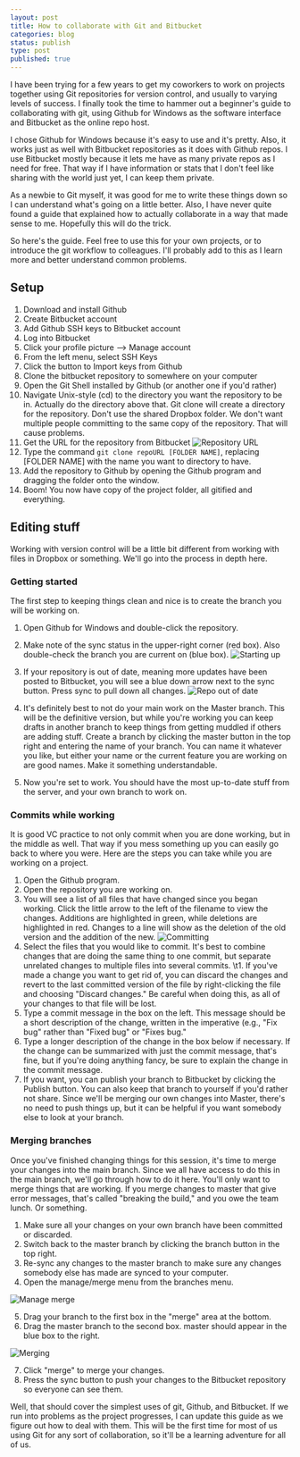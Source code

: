 ```yaml
---
layout: post
title: How to collaborate with Git and Bitbucket
categories: blog
status: publish
type: post
published: true
---
```


I have been trying for a few years to get my coworkers to work on projects
together using Git repositories for version control, and usually to varying
levels of success. I finally took the time to hammer out a beginner's guide to
collaborating with git, using Github for Windows as the software interface and
Bitbucket as the online repo host.

I chose Github for Windows because it's easy to use and it's pretty. Also, it
works just as well with Bitbucket repositories as it does with Github repos. I
use Bitbucket mostly because it lets me have as many private repos as I need for
free. That way if I have information or stats that I don't feel like sharing
with the world just yet, I can keep them private.

As a newbie to Git myself, it was good for me to write these things down so I
can understand what's going on a little better. Also, I have never quite found a
guide that explained how to actually collaborate in a way that made sense to
me. Hopefully this will do the trick.

So here's the guide. Feel free to use this for your own projects, or to
introduce the git workflow to colleagues. I'll probably add to this as I learn
more and better understand common problems.

## Setup

1. Download and install Github
2. Create Bitbucket account
3. Add Github SSH keys to Bitbucket account
  1. Log into Bitbucket
  2. Click your profile picture --> Manage account
  3. From the left menu, select SSH Keys
  4. Click the button to Import keys from Github
4. Clone the bitbucket repository to somewhere on your computer
  1. Open the Git Shell installed by Github (or another one if you'd rather)
  2. Navigate Unix-style (cd) to the directory you want the repository to be
  in. Actually do the directory above that. Git clone will create a directory
  for the repository. Don't use the shared Dropbox folder. We don't want
  multiple people committing to the same copy of the repository. That will cause
  problems.
  3. Get the URL for the repository from Bitbucket
  ![Repository URL](http://i.imgur.com/lWycXqt.png)
  3. Type the command `git clone repoURL [FOLDER NAME]`, replacing [FOLDER NAME]
     with the name you want to directory to have.
5. Add the repository to Github by opening the Github program and dragging the
   folder onto the window.
6. Boom! You now have copy of the project folder, all gitified and everything.

## Editing stuff
Working with version control will be a little bit different from working with
files in Dropbox or something. We'll go into the process in depth here.

### Getting started

The first step to keeping things clean and nice is to create the branch you will
be working on.

1. Open Github for Windows and double-click the repository.
2. Make note of the sync status in the upper-right corner (red box). Also
double-check the branch you are current on (blue box).
![Starting up](http://i.imgur.com/Svaoeyl.png)

3. If your repository is out of date, meaning more updates have been posted to
Bitbucket, you will see a blue down arrow next to the sync button. Press sync to
pull down all changes.  ![Repo out of date](http://i.imgur.com/nj1WRAG.png)

4. It's definitely best to not do your main work on the Master branch. This will
   be the definitive version, but while you're working you can keep drafts in
   another branch to keep things from getting muddled if others are adding
   stuff. Create a branch by clicking the master button in the top right and
   entering the name of your branch. You can name it whatever you like, but
   either your name or the current feature you are working on are good
   names. Make it something understandable.
5. Now you're set to work. You should have the most up-to-date stuff from the
   server, and your own branch to work on.

### Commits while working

It is good VC practice to not only commit when you are done working, but in the
middle as well. That way if you mess something up you can easily go back to
where you were. Here are the steps you can take while you are working on a
project.

1. Open the Github program.
2. Open the repository you are working on.
3. You will see a list of all files that have changed since you began
working. Click the little arrow to the left of the filename to view the
changes. Additions are highlighted in green, while deletions are highlighted in
red. Changes to a line will show as the deletion of the old version and the
addition of the new.  ![Committing](http://i.imgur.com/f8qwB8o.png)
4. Select the files that you would like to commit. It's best to combine changes
that are doing the same thing to one commit, but separate unrelated changes to
multiple files into several commits.  \t1. If you've made a change you want to
get rid of, you can discard the changes and revert to the last committed version
of the file by right-clicking the file and choosing \"Discard changes.\" Be
careful when doing this, as all of your changes to that file will be lost.
5. Type a commit message in the box on the left. This message should be a short
   description of the change, written in the imperative (e.g., \"Fix bug\"
   rather than \"Fixed bug\" or \"Fixes bug.\"
6. Type a longer description of the change in the box below if necessary. If the
change can be summarized with just the commit message, that's fine, but if
you're doing anything fancy, be sure to explain the change in the commit
message.
7. If you want, you can publish your branch to Bitbucket by clicking the Publish button. You can also keep that branch to yourself if you'd rather not share. Since we'll be merging our own changes into Master, there's no need to push things up, but it can be helpful if you want somebody else to look at your branch.  

### Merging branches

Once you've finished changing things for this session, it's time to merge your
changes into the main branch. Since we all have access to do this in the main
branch, we'll go through how to do it here. You'll only want to merge things
that are working. If you merge changes to master that give error messages,
that's called "breaking the build," and you owe the team lunch. Or something.

1. Make sure all your changes on your own branch have been committed or
   discarded.
2. Switch back to the master branch by clicking the branch button in the top
   right.
3. Re-sync any changes to the master branch to make sure any changes somebody
   else has made are synced to your computer.
4. Open the manage/merge menu from the branches menu.

![Manage merge](http://i.imgur.com/2Iy6UuF.png)

5. Drag your branch to the first box in the \"merge\" area at the bottom.
6. Drag the master branch to the second box. master should appear in the blue
   box to the right.

![Merging](http://i.imgur.com/o5NpTt8.png)

7. Click \"merge\" to merge your changes.
8. Press the sync button to push your changes to the Bitbucket repository so
   everyone can see them.

Well, that should cover the simplest uses of git, Github, and Bitbucket. If we
run into problems as the project progresses, I can update this guide as we
figure out how to deal with them. This will be the first time for most of us
using Git for any sort of collaboration, so it'll be a learning adventure for
all of us.

